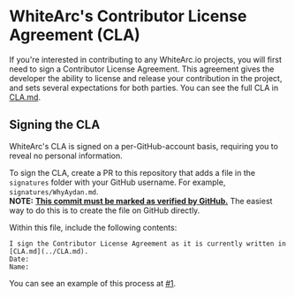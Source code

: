 # WhiteArc's Contributor License Agreement (CLA)

If you're interested in contributing to any WhiteArc.io projects, you will first need to sign a Contributor License Agreement.
This agreement gives the developer the ability to license and release your contribution in the project, and sets several expectations for both parties. You can see the full CLA in [CLA.md](./CLA.md).

## Signing the CLA

WhiteArc's CLA is signed on a per-GitHub-account basis, requiring you to reveal no personal information.

To sign the CLA, create a PR to this repository that adds a file in the `signatures` folder with your GitHub username. For example, `signatures/WhyAydan.md`.  
**NOTE:** [**This commit must be marked as verified by GitHub.**](https://docs.github.com/en/authentication/managing-commit-signature-verification/about-commit-signature-verification) The easiest way to do this is to create the file on GitHub directly.

Within this file, include the following contents:

```
I sign the Contributor License Agreement as it is currently written in [CLA.md](../CLA.md).
Date:
Name:
```

You can see an example of this process at [#1](https://github.com/WhiteArc/CLA/pull/1).
